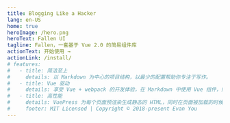 ```yaml
---
title: Blogging Like a Hacker
lang: en-US
home: true
heroImage: /hero.png
heroText: Fallen UI
tagline: Fallen，一套基于 Vue 2.0 的简易组件库
actionText: 开始使用 →
actionLink: /install/
# features:
#   - title: 简洁至上
#     details: 以 Markdown 为中心的项目结构，以最少的配置帮助你专注于写作。
#   - title: Vue 驱动
#     details: 享受 Vue + webpack 的开发体验，在 Markdown 中使用 Vue 组件，同时可以使用 Vue 来开发自定义主题。
#   - title: 高性能
#     details: VuePress 为每个页面预渲染生成静态的 HTML，同时在页面被加载的时候，将作为 SPA 运行。
#     footer: MIT Licensed | Copyright © 2018-present Evan You
---
```

